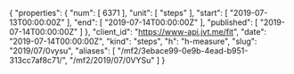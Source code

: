 {
  "properties": {
    "num": [
      6371
    ],
    "unit": [
      "steps"
    ],
    "start": [
      "2019-07-13T00:00:00Z"
    ],
    "end": [
      "2019-07-14T00:00:00Z"
    ],
    "published": [
      "2019-07-14T00:00:00Z"
    ]
  },
  "client_id": "https://www-api.jvt.me/fit",
  "date": "2019-07-14T00:00:00Z",
  "kind": "steps",
  "h": "h-measure",
  "slug": "2019/07/0vysu",
  "aliases": [
    "/mf2/3ebace99-0e9b-4ead-b951-313cc7af8c71/",
    "/mf2/2019/07/0VYSu"
  ]
}
